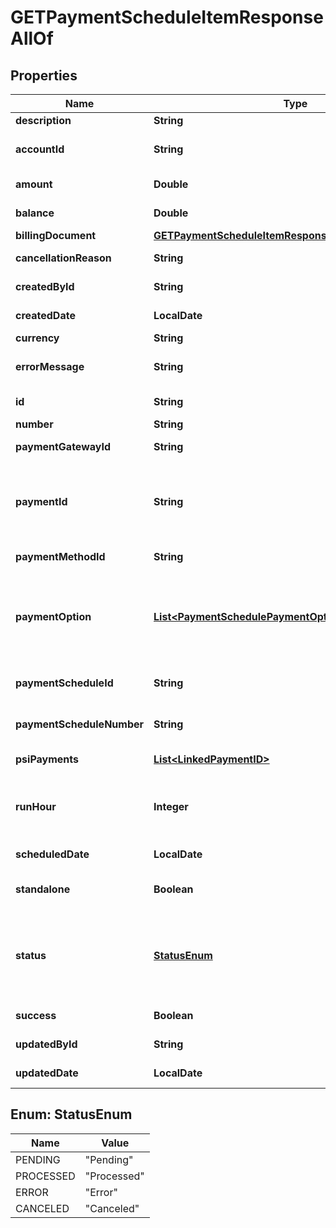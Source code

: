 

# GETPaymentScheduleItemResponseAllOf


## Properties

| Name | Type | Description | Notes |
|------------ | ------------- | ------------- | -------------|
|**description** | **String** | The description of the payment schedule item.  |  [optional] |
|**accountId** | **String** | ID of the customer account that owns the payment schedule item, for example &#x60;402880e741112b310149b7343ef81234&#x60;.  |  [optional] |
|**amount** | **Double** | The total amount of the payment schedule item.  |  [optional] |
|**balance** | **Double** | The remaining balance of payment schedule item.  |  [optional] |
|**billingDocument** | [**GETPaymentScheduleItemResponseAllOfBillingDocument**](GETPaymentScheduleItemResponseAllOfBillingDocument.md) |  |  [optional] |
|**cancellationReason** | **String** | The reason for the cancellation of payment schedule item.    |  [optional] |
|**createdById** | **String** | The ID of the user who created the payment schedule item.  |  [optional] |
|**createdDate** | **LocalDate** | The date and time when the payment schedule item was created.  |  [optional] |
|**currency** | **String** | The currency of the payment.  |  [optional] |
|**errorMessage** | **String** | The error message indicating if the error is related to the configuration or the payment collection.  |  [optional] |
|**id** | **String** | ID of the payment schedule item. For example, &#x60;412880e749b72b310149b7343ef81346&#x60;.  |  [optional] |
|**number** | **String** | Number of the payment schedule item.  |  [optional] |
|**paymentGatewayId** | **String** | ID of the payment gateway of the payment schedule item.  |  [optional] |
|**paymentId** | **String** | ID of the payment that is created by the payment schedule item， or linked to the payment schedule item. This field is only available if the request doesn’t specify &#x60;zuora-version&#x60;, or &#x60;zuora-version&#x60; is set to a value equal to or smaller than &#x60;336.0&#x60;.   |  [optional] |
|**paymentMethodId** | **String** | ID of the payment method of the payment schedule item.  |  [optional] |
|**paymentOption** | [**List&lt;PaymentSchedulePaymentOptionFields&gt;**](PaymentSchedulePaymentOptionFields.md) | Container for the paymentOption items, which describe the transactional level rules for processing payments. Currently, only the Gateway Options type is supported.  &#x60;paymentOption&#x60; of the payment schedule takes precedence over &#x60;paymentOption&#x60; of the payment schedule item.  |  [optional] |
|**paymentScheduleId** | **String** | ID of the payment schedule that contains the payment schedule item, for example, &#x60;ID402880e749b72b310149b7343ef80005&#x60;,  |  [optional] |
|**paymentScheduleNumber** | **String** | Number of the payment schedule that contains the payment schedule item, for example, &#x60;ID402880e749b72b310149b7343ef80005&#x60;,  |  [optional] |
|**psiPayments** | [**List&lt;LinkedPaymentID&gt;**](LinkedPaymentID.md) | Container for payments linked to the payment schedule item.   |  [optional] |
|**runHour** | **Integer** | At which hour in the day in the tenant’s timezone this payment will be collected. If the payment &#x60;runHour&#x60; and &#x60;scheduledDate&#x60; are backdated, the system will collect the payment when the next runHour occurs.  |  [optional] |
|**scheduledDate** | **LocalDate** | The scheduled date when the payment is processed.  |  [optional] |
|**standalone** | **Boolean** | Indicates if the payment created by the payment schedule item is a standalone payment.  |  [optional] |
|**status** | [**StatusEnum**](#StatusEnum) | ID of the payment method of the payment schedule item.  - &#x60;Pending&#x60;: Waiting for processing. - &#x60;Processed&#x60;: The payment has been collected. - &#x60;Error&#x60;: Failed to collect the payment. - &#x60;Canceled&#x60;: After a pending payment schedule item is canceled by the user, the item is marked as &#x60;Canceled&#x60;.  |  [optional] |
|**success** | **Boolean** | Returns &#x60;true&#x60; if the request was processed successfully.   |  [optional] |
|**updatedById** | **String** | The ID of the user who updated the payment schedule item.  |  [optional] |
|**updatedDate** | **LocalDate** | The date and time when the payment schedule item was last updated.  |  [optional] |



## Enum: StatusEnum

| Name | Value |
|---- | -----|
| PENDING | &quot;Pending&quot; |
| PROCESSED | &quot;Processed&quot; |
| ERROR | &quot;Error&quot; |
| CANCELED | &quot;Canceled&quot; |



